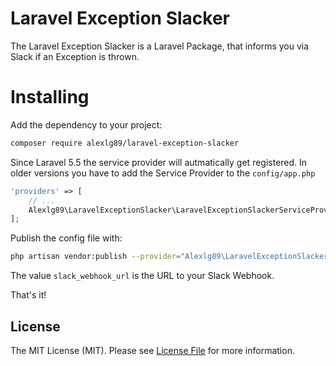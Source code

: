 Laravel Exception Slacker
==========================
The Laravel Exception Slacker is a Laravel Package, that informs you via Slack if an Exception is thrown.

Installing
==========

Add the dependency to your project:

```bash
composer require alexlg89/laravel-exception-slacker
```

Since Laravel 5.5 the service provider will autmatically get registered. In older versions you have to add the Service Provider to the `config/app.php`


```php
'providers' => [
    // ...
    Alexlg89\LaravelExceptionSlacker\LaravelExceptionSlackerServiceProvider::class,
];
```

Publish the config file with:

```bash
php artisan vendor:publish --provider="Alexlg89\LaravelExceptionSlacker\LaravelExceptionSlackerServiceProvider"
```

The value `slack_webhook_url` is the URL to your Slack Webhook.

That's it!

## License

The MIT License (MIT). Please see [License File](LICENSE.md) for more information.